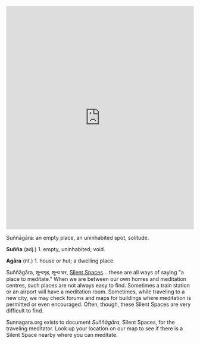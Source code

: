 
<iframe width="100%" height="600px" frameborder="0" allowfullscreen src="https://umap.openstreetmap.fr/en/map/sunnagaraorg_382966#5/17.799/85.891?scaleControl=false&miniMap=false&scrollWheelZoom=false&zoomControl=true&allowEdit=false&moreControl=true&searchControl=null&tilelayersControl=null&embedControl=null&datalayersControl=true&onLoadPanel=undefined&captionBar=false">
</iframe>

<p>
  Suññāgāra: an empty place, an uninhabited spot, solitude.
</p>
<p>
  <strong>Suñña</strong> (adj.) 1. empty, uninhabited; void.
</p>
<p>
  <strong>Agāra</strong> (nt.) 1. house or hut; a dwelling place.
</p>
<p>
  Suññāgāra, शून्यगृह, शून्य घर, <a href="https://medium.com/siggu/silent-spaces-160d3a44fa3d">Silent Spaces</a>... these are all ways of saying "a place to meditate." When we are between our own homes and meditation centres, such places are not always easy to find. Sometimes a train station or an airport will have a meditation room. Sometimes, while traveling to a new city, we may check forums and maps for buildings where meditation is permitted or even encouraged. Often, though, these Silent Spaces are very difficult to find.
</p>
<p>
  Sunnagara.org exists to document <em>Suññāgāra</em>, Silent Spaces, for the traveling meditator. Look up your location on our map to see if there is a Silent Space nearby where you can meditate.
</p>
